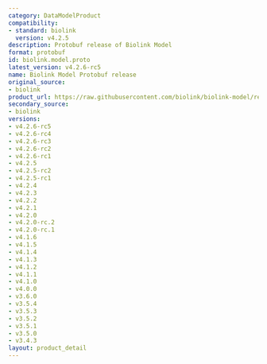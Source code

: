```yaml
---
category: DataModelProduct
compatibility:
- standard: biolink
  version: v4.2.5
description: Protobuf release of Biolink Model
format: protobuf
id: biolink.model.proto
latest_version: v4.2.6-rc5
name: Biolink Model Protobuf release
original_source:
- biolink
product_url: https://raw.githubusercontent.com/biolink/biolink-model/refs/heads/master/project/protobuf/biolink_model.proto
secondary_source:
- biolink
versions:
- v4.2.6-rc5
- v4.2.6-rc4
- v4.2.6-rc3
- v4.2.6-rc2
- v4.2.6-rc1
- v4.2.5
- v4.2.5-rc2
- v4.2.5-rc1
- v4.2.4
- v4.2.3
- v4.2.2
- v4.2.1
- v4.2.0
- v4.2.0-rc.2
- v4.2.0-rc.1
- v4.1.6
- v4.1.5
- v4.1.4
- v4.1.3
- v4.1.2
- v4.1.1
- v4.1.0
- v4.0.0
- v3.6.0
- v3.5.4
- v3.5.3
- v3.5.2
- v3.5.1
- v3.5.0
- v3.4.3
layout: product_detail
---
```

